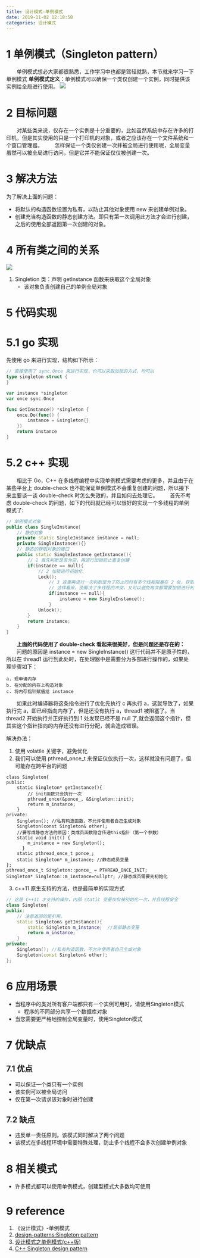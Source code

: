 ```yaml
---
title: 设计模式-单例模式
date: 2019-11-02 12:18:58
categories: 设计模式
---
```

# 1 单例模式（Singleton pattern）
&emsp;&emsp;单例模式想必大家都很熟悉，工作学习中也都是驾轻就熟，本节就来学习一下单例模式
**单例模式定义**：单例模式可以确保一个类仅创建一个实例，同时提供该实例给全局进行使用。
![](../img/设计模式-单例模式/1.png)
# 2 目标问题
&emsp;&emsp;对某些类来说，仅存在一个实例是十分重要的，比如虽然系统中存在许多的打印机，但是其实使用的只是一个打印机的对象，或者之应该存在一个文件系统和一个窗口管理器。
&emsp;&emsp;怎样保证一个类仅创建一次并被全局进行使用呢，全局变量虽然可以被全局进行访问，但是它并不能保证仅仅被创建一次。

# 3 解决方法
为了解决上面的问题：
- 将默认的构造函数设置为私有，以防止其他对象使用 new 来创建单例对象。
- 创建充当构造函数的静态创建方法。即只有第一次调用此方法才会进行创建，之后的使用全部返回第一次创建的对象。

# 4 所有类之间的关系
![](../img/设计模式-单例模式/2.png)
1. Singletion 类：声明 getInstance 函数来获取这个全局对象
   - 该对象负责创建自己的单例全局对象

# 5 代码实现

# 5.1 go 实现
先使用 go 来进行实现，结构如下所示：
```go
// 直接使用了 sync.Once 来进行实现，也可以采取加锁的方式，均可以
type singleton struct {
}

var instance *singleton
var once sync.Once

func GetInstance() *singleton {
	once.Do(func() {
		instance = &singleton{}
	})
	return instance
}
```

# 5.2 c++ 实现
&emsp;&emsp;相比于 Go，C++ 在多线程编程中实现单例模式需要考虑的更多，并且由于在某些平台上 double-check 也不能保证单例模式不会重复创建的问题，所以接下来主要谈一谈 double-check 时怎么失效的，并且如何去处理它。
&emsp;&emsp;首先不考虑 double-check 的问题，如下的代码就已经可以很好的实现一个多线程的单例模式了:
```cpp
// 单例模式对象
public class SingleInstance{
    // 静态对象
    private static SingleInstance instance = null;
    private SingleInstance(){}
    // 静态的获取对象的接口
    public static SingleInstance getInstance(){
        // 1 首先判断是否为空，再进行加锁防止重复创建
        if(instance == null){
            // 2 加锁进行初始化
            Lock();
                // 3 这里再进行一次判断是为了防止同时有多个线程阻塞在 2 处，获取锁后发现已经被别的线程创建了就不需要在进行创建了
                // 这样看来，及解决了多线程的冲突，又可以避免每次都需要加锁进行判断的性能问题
                if(instance == null){
                    instance = new SingleInstance();
                }        
            Unlock();
        }
        return instance;    
    }
}
```
&emsp;&emsp;**上面的代码使用了 double-check 看起来很美好，但是问题还是存在的：**
&emsp;&emsp;问题的原因是 instance = new SingleInstance() 这行代码并不是原子性的，所以在 thread1 运行到此处时，在处理器中是需要分为多部进行操作的，如果处理步骤如下： 
``` 
a. 现申请内存  
b. 在分配的内存上构造对象  
c. 将内存指针赋值给 instance  
```
&emsp;&emsp;如果此时编译器将这条指令进行了优化先执行 c 再执行 a，这就导致了，如果执行完 a，即已经指向内存了，但是还没有执行 a，thread1 被阻塞了。当 thread2 开始执行并正好执行到 1 处发现已经不是 null 了,就会返回这个指针，但其实这个指针指向的内存还没有进行分配，就会造成错误。  

解决办法：
1. 使用 volatile 关键字，避免优化
2. 我们可以使用 pthread_once_t 来保证仅仅执行一次，这样就没有问题了，但可能存在跨平台的问题
```
class Singleton{
public:
    static Singleton* getInstance(){
        // init函数只会执行一次
        pthread_once(&ponce_, &Singleton::init);
        return m_instance;
    }
private:
    Singleton(); //私有构造函数，不允许使用者自己生成对象
    Singleton(const Singleton& other);
    //要写成静态方法的原因：类成员函数隐含传递this指针（第一个参数）
    static void init() {
        m_instance = new Singleton();
      }
    static pthread_once_t ponce_;
    static Singleton* m_instance; //静态成员变量 
};
pthread_once_t Singleton::ponce_ = PTHREAD_ONCE_INIT;
Singleton* Singleton::m_instance=nullptr; //静态成员需要先初始化
```
3. c++11 原生支持的方法，也是最简单的实现方式
```cpp
// 这是 C++11 才支持的操作，内部 static 变量仅仅被初始化一次，并且线程安全
class Singleton{
public:
    // 注意返回的是引用。
    static Singleton& getInstance(){
        static Singleton m_instance;  //局部静态变量
        return m_instance;
    }
private:
    Singleton(); //私有构造函数，不允许使用者自己生成对象
    Singleton(const Singleton& other);
};
```
# 6 应用场景

- 当程序中的类对所有客户端都只有一个实例可用时，请使用Singleton模式
  - 程序的不同部分共享一个数据库对象
- 当您需要更严格地控​​制全局变量时，使用Singleton模式

# 7 优缺点

## 7.1 优点
- 可以保证一个类只有一个实例
- 该实例可以被全局访问
- 仅在第一次请求该对象时进行创建

## 7.2 缺点
- 违反单一责任原则。该模式同时解决了两个问题
- 该模式在多线程环境中需要特殊处理，防止多个线程不会多次创建单例对象

# 8 相关模式

- 许多模式都可以使用单例模式，创建型模式大多数均可使用

# 9 reference

1. 《设计模式》-单例模式  
2. [design-patterns:Singleton pattern](https://refactoring.guru/design-patterns/singleton)  
3. [设计模式之单例模式(c++版)](https://segmentfault.com/a/1190000015950693?utm_source=tag-newest)  
4. [C++ Singleton design pattern](https://stackoverflow.com/questions/1008019/c-singleton-design-pattern/1008289#1008289)